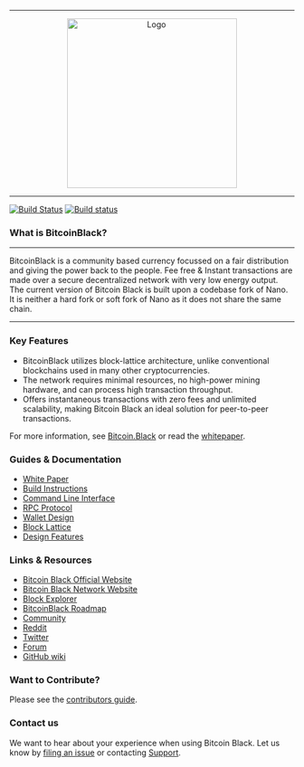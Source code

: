 <hr />
<div align="center">
    <img src="images/logo.svg" alt="Logo" width='300px' height='auto'/>
</div>
<hr />

[![Build Status](https://travis-ci.org/btcbcurrency/raiblocks.svg?branch=master)](https://travis-ci.org/btcbcurrency/raiblocks)
[![Build status](https://ci.appveyor.com/api/projects/status/q66rbt2ux6apjj03/branch/master?svg=true)](https://ci.appveyor.com/project/argakiig/raiblocks/branch/master)
### What is BitcoinBlack?

---

BitcoinBlack is a community based currency focussed on a fair distribution and giving the power back to the people.
Fee free & Instant transactions are made over a secure decentralized network with very low energy output.<br>
The current version of Bitcoin Black is built upon a codebase fork of Nano.
It is neither a hard fork or soft fork of Nano as it does not share the same chain.

---

### Key Features

* BitcoinBlack utilizes block-lattice architecture, unlike conventional blockchains used in many other cryptocurrencies.
* The network requires minimal resources, no high-power mining hardware, and can process high transaction throughput.
* Offers instantaneous transactions with zero fees and unlimited scalability, making Bitcoin Black an ideal solution for peer-to-peer transactions.

For more information, see [Bitcoin.Black](https://Bitcoin.Black/) or read the [whitepaper](https://bitcoin.black/whitepaper/).

### Guides & Documentation

* [White Paper](https://bitcoin.black/whitepaper/)
* [Build Instructions](https://github.com/bitcoin-black/bitcoin-black/wiki/Build-Instructions)
* [Command Line Interface](https://github.com/bitcoin-black/bitcoin-black/wiki/Command-line-interface)
* [RPC Protocol](https://github.com/bitcoin-black/bitcoin-black/wiki/RPC-protocol)
* [Wallet Design](https://github.com/bitcoin-black/bitcoin-black/wiki/Wallet-design)
* [Block Lattice](https://github.com/bitcoin-black/bitcoin-black/wiki/Block-lattice)
* [Design Features](https://github.com/bitcoin-black/bitcoin-black/wiki/Design-features)

### Links & Resources

* [Bitcoin Black Official Website](https://bitcoin.black)
* [Bitcoin Black Network Website](https://bitcoinblack.net)
* [Block Explorer](https://bitcoinblack.info)
* [BitcoinBlack Roadmap](https://bitcoin.black/roadmap/)
* [Community](https://bitcoinblack.net/community/)
* [Reddit](https://reddit.com/r/allaboardbitcoinblack)
* [Twitter](https://twitter.com/bitcoinbio)
* [Forum](https://bitcoinblack.net/forums/forum/bitcoin-black-forum/)
* [GitHub wiki](https://github.com/bitcoin-black/bitcoin-black/wiki)

### Want to Contribute?

Please see the [contributors guide](https://github.com/bitcoin-black/bitcoin-black/wiki/Contributing).

### Contact us

We want to hear about your experience when using Bitcoin Black. Let us know by [filing an issue](https://github.com/bitcoin-black-bcb/btcb/issues) or contacting [Support](https://bitcoinblack.net/support/).
